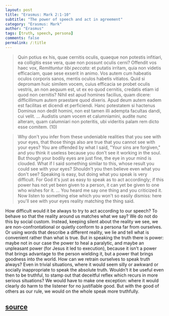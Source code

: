 ```yaml
---
layout: post
title: "Erasmus: Mark 2:1-10"
subtitle: "The power of speech and act in agreement"
category: "Erasmus: Mark"
author: "Erasmus"
tags: [truth, speech, persona]
comments: false
permalink: /:title
---
```


> Quin potius ex his, quae cernitis oculis, quaeque non potestis infitiari, ea colligitis esse vera, quae non possunt oculis cerni? Offendit vos haec vox, *Remittuntur tibi peccata:* et putatis irritam, quia non videtis efficaciam, quae sese exserit in animo. Vos autem cum habeatis oculos corporis sanos, mentis oculos habetis vitiatos. Quid si depromam huic similem vocem, cuius efficacia se probet oculis vestris, an non aequum est, ut ex eo quod cernitis, credatis etiam id quod non cernitis? Nihil est apud homines facilius, quam dicere: difficillimum autem praestare quod dixeris. Apud deum autem eadem est facilitas et dicendi et perficiendi. Hanc potestatem si hactenus Dominus non dedit homini, non est tamen illi adempta facultas dandi, cui velit. ... Audistis unam vocem et calumniamini, audite nunc alteram, quam calumniari non poteritis, ubi videritis palam rem dicto esse comitem. (10)

> Why don't you infer from these undeniable realities that you see with your eyes, that those things also are true that you cannot see with your eyes? You are offended by what I said, "Your sins are forgiven," and you think it useless because you don't see it working in the soul. But though your bodily eyes are just fine, the eye in your mind is clouded. What if I said something similar to this, whose result you could see with your eyes? Shouldn't you then believe even what you don't see? Speaking is easy, but doing what you speak is very difficult. For God it's just as easy to speak as to act accordingly; if this power has not yet been given to a person, it can yet be given to one who wishes for it. ... You heard me say one thing and you criticized it. Now listen to something else which you won't so easily dismiss: here you'll see with your eyes reality matching the thing said.

How difficult would it be always to try to act according to our speech? To behave so that the reality around us matches what we say? We do not do this by social custom. Instead, keeping silent about the reality we see, we are non-confrontational or quietly conform to a persona far from ourselves. Or using words that describe a different reality, we lie and tell what is convenient rather than what is true. But in speaking the truth there is power: maybe not in our case the power to heal a paralytic, and maybe an unpleasant power (for Jesus it led to execution), because it isn't a power that brings advantage to the person wielding it, but a power that brings goodness into the world. How can we retrain ourselves to speak truth always? Even in trivial situations, where it would seem silly or awkward or socially inappropriate to speak the absolute truth. Wouldn't it be useful even then to be truthful, to stamp out that deceitful reflex which recurs in more serious situations? We would have to make one exception: where it would clearly do harm to the listener for no justifiable good. But with the good of others as our rule, we would on the whole speak more truthfully.

<h2 class="post-source"><a href="https://books.google.com/books?id=j7QtmPycnMsC&pg=PA171"><i class="fas fa-book" aria-hidden="true"></i> source</a></h2>
